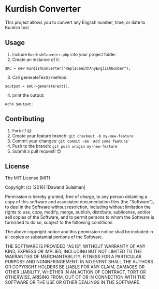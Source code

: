 # Kurdish Converter
This project allows you to convert any English number, time, or date to Kurdish text

## Usage

1. Include `KurdishConveter.php` into your project folder.
2. Create an instance of it:
```
$KC = new KurdishConverter("ReplaceWithAnyEnglishNumber");
```
3. Call generateText() method:
```
$output = $KC->generateText();
```
4. print the output:
``` 
echo $output;
```
## Contributing

1. Fork it! :smiley:
2. Create your feature branch: `git checkout -b my-new-feature`
3. Commit your changes: `git commit -am 'Add some feature'`
4. Push to the branch: `git push origin my-new-feature`
5. Submit a pull request! :blush:

## License

The MIT License (MIT)

Copyright (c) [2016] [Dawand Sulaiman]

Permission is hereby granted, free of charge, to any person obtaining a copy
of this software and associated documentation files (the "Software"), to deal
in the Software without restriction, including without limitation the rights
to use, copy, modify, merge, publish, distribute, sublicense, and/or sell
copies of the Software, and to permit persons to whom the Software is
furnished to do so, subject to the following conditions:

The above copyright notice and this permission notice shall be included in all
copies or substantial portions of the Software.

THE SOFTWARE IS PROVIDED "AS IS", WITHOUT WARRANTY OF ANY KIND, EXPRESS OR
IMPLIED, INCLUDING BUT NOT LIMITED TO THE WARRANTIES OF MERCHANTABILITY,
FITNESS FOR A PARTICULAR PURPOSE AND NONINFRINGEMENT. IN NO EVENT SHALL THE
AUTHORS OR COPYRIGHT HOLDERS BE LIABLE FOR ANY CLAIM, DAMAGES OR OTHER
LIABILITY, WHETHER IN AN ACTION OF CONTRACT, TORT OR OTHERWISE, ARISING FROM,
OUT OF OR IN CONNECTION WITH THE SOFTWARE OR THE USE OR OTHER DEALINGS IN THE
SOFTWARE.
